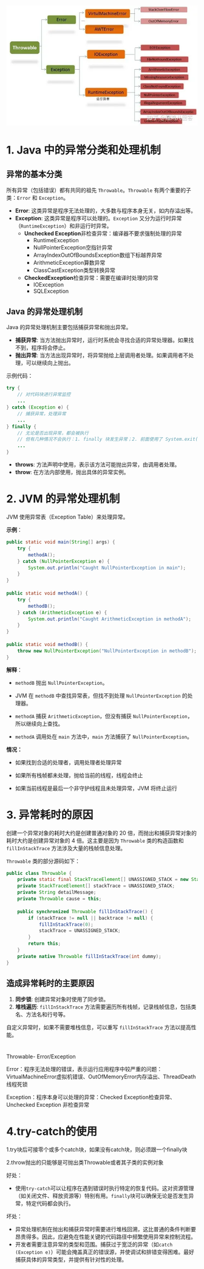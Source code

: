 ![img](异常处理_imgs\v2-9ef500e68e952ccacea9cebd67cefff2_1440w.png)

# 1. Java 中的异常分类和处理机制

## 异常的基本分类

所有异常（包括错误）都有共同的祖先 `Throwable`。`Throwable` 有两个重要的子类：`Error` 和 `Exception`。

- **Error**: 这类异常是程序无法处理的，大多数与程序本身无关，如内存溢出等。
- **Exception**: 这类异常是程序可以处理的。`Exception` 又分为运行时异常（`RuntimeException`）和非运行时异常。
  - **Unchecked Exception**非检查异常：编译器不要求强制处理的异常
    - RuntimeException
    - NullPointerException空指针异常
    - ArrayIndexOutOfBoundsException数组下标越界异常
    - ArithmeticException算数异常
    - ClassCastException类型转换异常
  - **CheckedException**检查异常：需要在编译时处理的异常
    - IOException
    - SQLException

## Java 的异常处理机制

Java 的异常处理机制主要包括捕获异常和抛出异常。

- **捕获异常**: 当方法抛出异常时，运行时系统会寻找合适的异常处理器。如果找不到，程序将会停止。
- **抛出异常**: 当方法出现异常时，将异常抛给上层调用者处理。如果调用者不处理，可以继续向上抛出。

示例代码：

```java
try {
    // 对代码块进行异常监控
    ...
} catch (Exception e) {
    // 捕获异常，处理异常
    ...
} finally {
    // 无论是否出现异常，都会被执行
    // 但有几种情况不会执行：1. finally 块发生异常；2. 前面使用了 System.exit()；3. 线程死亡；4. CPU 关闭
    ...
}
```

- **throws**: 方法声明中使用，表示该方法可能抛出异常，由调用者处理。
- **throw**: 在方法内部使用，抛出具体的异常实例。

# 2. JVM 的异常处理机制

JVM 使用异常表（Exception Table）来处理异常。

**示例**：

```java
public static void main(String[] args) {
    try {
        methodA();
    } catch (NullPointerException e) {
        System.out.println("Caught NullPointerException in main");
    }
}

public static void methodA() {
    try {
        methodB();
    } catch (ArithmeticException e) {
        System.out.println("Caught ArithmeticException in methodA");
    }
}

public static void methodB() {
    throw new NullPointerException("NullPointerException in methodB");
}
```

**解释**：

- `methodB` 抛出 `NullPointerException`。
- JVM 在 `methodB` 中查找异常表，但找不到处理 `NullPointerException` 的处理器。
- `methodA` 捕获 `ArithmeticException`，但没有捕获 `NullPointerException`，所以继续向上查找。

- `methodA` 调用处在 `main` 方法中，`main` 方法捕获了 `NullPointerException`。

**情况：**

- 如果找到合适的处理者，调用处理者处理异常
- 如果所有栈帧都未处理，抛给当前的线程，线程会终止

-  如果当前线程是最后一个非守护线程且未处理异常，JVM 将终止运行

# 3. 异常耗时的原因

创建一个异常对象的耗时大约是创建普通对象的 20 倍，而抛出和捕获异常对象的耗时大约是创建异常对象的 4 倍。这主要是因为 `Throwable` 类的构造函数和 `fillInStackTrace` 方法涉及大量的栈帧信息处理。

`Throwable` 类的部分源码如下：

```java
public class Throwable {
    private static final StackTraceElement[] UNASSIGNED_STACK = new StackTraceElement[0];
    private StackTraceElement[] stackTrace = UNASSIGNED_STACK;
    private String detailMessage;
    private Throwable cause = this;

    public synchronized Throwable fillInStackTrace() {
        if (stackTrace != null || backtrace != null) {
            fillInStackTrace(0);
            stackTrace = UNASSIGNED_STACK;
        }
        return this;
    }
    private native Throwable fillInStackTrace(int dummy);
}
```

## 造成异常耗时的主要原因

1. **同步锁**: 创建异常对象时使用了同步锁。
2. **堆栈遍历**: `fillInStackTrace` 方法需要遍历所有栈帧，记录栈帧信息，包括类名、方法名和行号等。

自定义异常时，如果不需要堆栈信息，可以重写 `fillInStackTrace` 方法以提高性能。



# 

Throwable- Error/Exception

Error：程序无法处理的错误，表示运行应用程序中较严重的问题：VirtualMachineError虚拟机错误、OutOfMemoryError内存溢出、ThreadDeath线程死锁

Exception：程序本身可以处理的异常：Checked Exception检查异常、Unchecked Exception 非检查异常

# 4.try-catch的使用

1.try块后可接零个或多个catch块，如果没有catch块，则必须跟一个finally块

2.throw抛出的只能够是可抛出类Throwable或者其子类的实例对象

好处：

- 使用`try-catch`可以让程序在遇到错误时执行特定的恢复代码。这对资源管理（如关闭文件、释放资源等）特别有用。`finally`块可以确保无论是否发生异常，特定代码都会执行。

坏处：

- 异常处理机制在抛出和捕获异常时需要进行堆栈回溯，这比普通的条件判断要昂贵得多。因此，应避免在性能关键的代码路径中频繁使用异常来控制流程。
- 开发者需要注意异常的类型和范围。捕获过于宽泛的异常（如`catch (Exception e)`）可能会掩盖真正的错误源，并使调试和排错变得困难。最好捕获具体的异常类型，并提供有针对性的处理。



